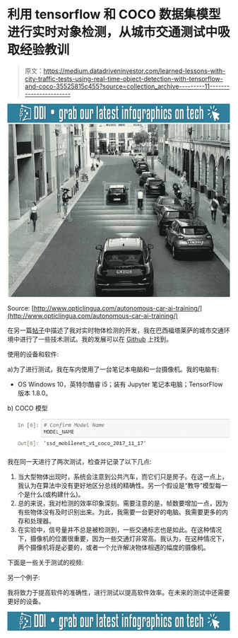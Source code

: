 # 利用 tensorflow 和 COCO 数据集模型进行实时对象检测，从城市交通测试中吸取经验教训

> 原文：<https://medium.datadriveninvestor.com/learned-lessons-with-city-traffic-tests-using-real-time-object-detection-with-tensorflow-and-coco-35525815c455?source=collection_archive---------11----------------------->

[![](img/8d17ce28e009f631ed28215b7b59a04d.png)](http://www.track.datadriveninvestor.com/InfoSplit)![](img/7b8e8075e349a4866a86ce48d1d3d42f.png)

Source: [http://www.opticlingua.com/autonomous-car-ai-training/](http://www.opticlingua.com/autonomous-car-ai-training/)

在另一篇[帖子](https://medium.com/datadriveninvestor/my-approach-to-real-time-object-detection-using-tensorflow-608a7260efa7)中描述了我对实时物体检测的开发，我在巴西福塔莱萨的城市交通环境中进行了一些技术测试。我的发展可以在 [Github](https://github.com/MRobalinho/Real_time_object_detection_using_tensorflow/blob/master/README.md) 上找到。

使用的设备和软件:

a)为了进行测试，我在车内使用了一台笔记本电脑和一台摄像机。我的电脑有:

- OS Windows 10，英特尔酷睿 i5；装有 Jupyter 笔记本电脑；TensorFlow 版本 1.8.0。

b) COCO 模型

![](img/eefdcb8c20c46d52cfa08e706923a3ee.png)

我在同一天进行了两次测试，检查并记录了以下几点:

1.  当大型物体出现时，系统会注意到公共汽车，而它们只是房子。在这一点上，我认为在算法中没有更好地区分总线的精确性。另一个假设是“教导”模型每一个是什么(或构建什么)。
2.  总的来说，我对检测的效率印象深刻。需要注意的是，帧数要增加一点，因为有些物体没有及时识别出来。为此，我需要一台更好的电脑。我需要更多的内存和处理器。
3.  在实验中，信号量并不总是被检测到，一些交通标志也是如此。在这种情况下，摄像机的位置很重要，因为一些交通灯非常高。我认为，在这种情况下，两个摄像机将是必要的，或者一个允许解决物体相遇的幅度的摄像机。

下面是一些关于测试的视频:

另一个例子:

我将致力于提高软件的准确性，进行测试以提高软件效率。在未来的测试中还需要更好的设备。

[![](img/8d17ce28e009f631ed28215b7b59a04d.png)](http://www.track.datadriveninvestor.com/InfoSplit)